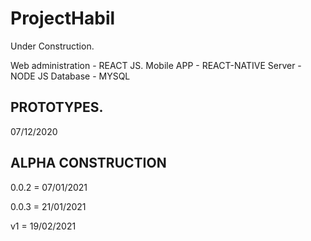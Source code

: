 # ProjectHabil
Under Construction.

Web administration - REACT JS.
Mobile APP - REACT-NATIVE
Server - NODE JS
Database - MYSQL


## PROTOTYPES.
07/12/2020

## ALPHA CONSTRUCTION
<p>0.0.2 = 07/01/2021</p>
<p>0.0.3 = 21/01/2021</p>
<p>v1 = 19/02/2021</p>

